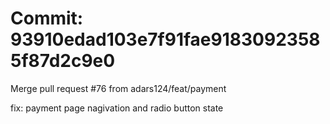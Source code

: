 # Commit: 93910edad103e7f91fae91830923585f87d2c9e0

Merge pull request #76 from adars124/feat/payment

fix: payment page nagivation and radio button state
